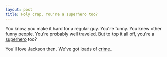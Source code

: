 ```yaml
---
layout: post
title: Holy crap. You're a superhero too?
---
```


You know, you make it hard for a regular guy. You're funny. You knew other funny people. You're probably well traveled. But to top it all off, you're a [superhero](http://theprevailingethos.com/2013/01/29/bill-murray-catches-bank-robber-in-tokyo/) too?

You'll love Jackson then. We've got loads of [crime](http://spotcrime.com/ms/jackson). 